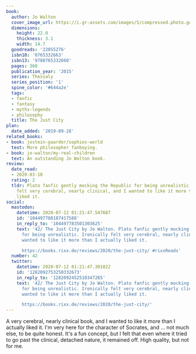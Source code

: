 ```yaml
---
book:
  author: Jo Walton
  cover_image_url: https://i.gr-assets.com/images/S/compressed.photo.goodreads.com/books/1416448145l/22055276.jpg
  dimensions:
    height: 22.0
    thickness: 3.1
    width: 14.7
  goodreads: '22055276'
  isbn10: '0765332663'
  isbn13: '9780765332660'
  pages: 368
  publication_year: '2015'
  series: Thessaly
  series_position: '1'
  spine_color: '#644a2e'
  tags:
  - fanfic
  - fantasy
  - myths-legends
  - philosophy
  title: The Just City
plan:
  date_added: '2019-09-28'
related_books:
- book: jostein-gaarder/sophies-world
  text: More philosopher fanboying.
- book: jo-walton/my-real-children
  text: An outstanding Jo Walton book.
review:
  date_read:
  - 2020-03-10
  rating: 2
  tldr: Plato fanfic gently mocking the Republic for being unrealistic. Ironically
    felt very cerebral, nearly clinical, and I wanted to like it more than I actually
    liked it.
social:
  mastodon:
    datetime: 2020-07-12 01:21:47.547687
    id: '104497788187417588'
    in_reply_to: '104497783501303625'
    text: '42/ The Just City by Jo Walton. Plato fanfic gently mocking the Republic
      for being unrealistic. Ironically felt very cerebral, nearly clinical, and I
      wanted to like it more than I actually liked it.

      https://books.rixx.de/reviews/2020/the-just-city/ #rixxReads'
  number: 42
  twitter:
    datetime: 2020-07-12 01:21:47.301822
    id: '1282092753250332673'
    in_reply_to: '1282092452510347265'
    text: '42/ The Just City by Jo Walton. Plato fanfic gently mocking the Republic
      for being unrealistic. Ironically felt very cerebral, nearly clinical, and I
      wanted to like it more than I actually liked it.

      https://books.rixx.de/reviews/2020/the-just-city/'
---
```


A very cerebral, nearly clinical book, and I wanted to like it more than I actually liked it. I'm very here for the character of Socrates, and … not much else, to be quite honest. It's a fun concept, but I felt that even where it tried to go past the clinical, detached nature, it remained off. High quality, but not for me.
